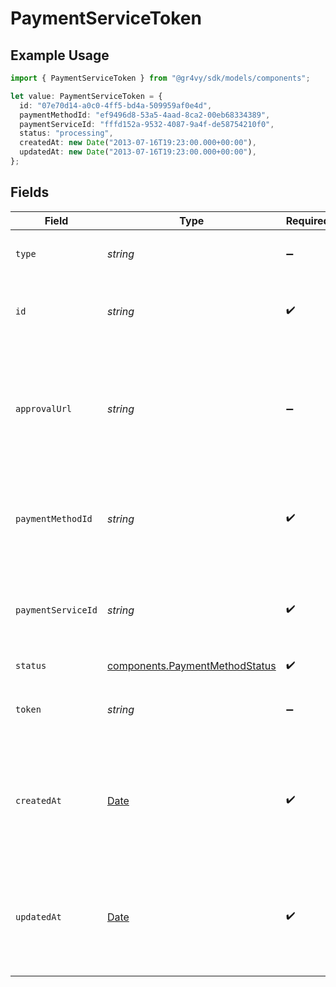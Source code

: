 # PaymentServiceToken

## Example Usage

```typescript
import { PaymentServiceToken } from "@gr4vy/sdk/models/components";

let value: PaymentServiceToken = {
  id: "07e70d14-a0c0-4ff5-bd4a-509959af0e4d",
  paymentMethodId: "ef9496d8-53a5-4aad-8ca2-00eb68334389",
  paymentServiceId: "fffd152a-9532-4087-9a4f-de58754210f0",
  status: "processing",
  createdAt: new Date("2013-07-16T19:23:00.000+00:00"),
  updatedAt: new Date("2013-07-16T19:23:00.000+00:00"),
};
```

## Fields

| Field                                                                                              | Type                                                                                               | Required                                                                                           | Description                                                                                        | Example                                                                                            |
| -------------------------------------------------------------------------------------------------- | -------------------------------------------------------------------------------------------------- | -------------------------------------------------------------------------------------------------- | -------------------------------------------------------------------------------------------------- | -------------------------------------------------------------------------------------------------- |
| `type`                                                                                             | *string*                                                                                           | :heavy_minus_sign:                                                                                 | Always `payment-service-token`.                                                                    | payment-service-token                                                                              |
| `id`                                                                                               | *string*                                                                                           | :heavy_check_mark:                                                                                 | The ID for the payment service token.                                                              | 07e70d14-a0c0-4ff5-bd4a-509959af0e4d                                                               |
| `approvalUrl`                                                                                      | *string*                                                                                           | :heavy_minus_sign:                                                                                 | The optional URL that the buyer needs to be redirected to to further authorize the token creation. | https://gr4vy.app/redirect/12345                                                                   |
| `paymentMethodId`                                                                                  | *string*                                                                                           | :heavy_check_mark:                                                                                 | The ID of the payment method used to generate this token                                           | ef9496d8-53a5-4aad-8ca2-00eb68334389                                                               |
| `paymentServiceId`                                                                                 | *string*                                                                                           | :heavy_check_mark:                                                                                 | The ID of the payment method used to generate this token.                                          | fffd152a-9532-4087-9a4f-de58754210f0                                                               |
| `status`                                                                                           | [components.PaymentMethodStatus](../../models/components/paymentmethodstatus.md)                   | :heavy_check_mark:                                                                                 | N/A                                                                                                |                                                                                                    |
| `token`                                                                                            | *string*                                                                                           | :heavy_minus_sign:                                                                                 | The token value. Will be present if succeeded.                                                     | pm_12345                                                                                           |
| `createdAt`                                                                                        | [Date](https://developer.mozilla.org/en-US/docs/Web/JavaScript/Reference/Global_Objects/Date)      | :heavy_check_mark:                                                                                 | The date and time when this payment service token was first created in our system.                 | 2013-07-16T19:23:00.000+00:00                                                                      |
| `updatedAt`                                                                                        | [Date](https://developer.mozilla.org/en-US/docs/Web/JavaScript/Reference/Global_Objects/Date)      | :heavy_check_mark:                                                                                 | The date and time when this payment service token was last updated in our system.                  | 2013-07-16T19:23:00.000+00:00                                                                      |